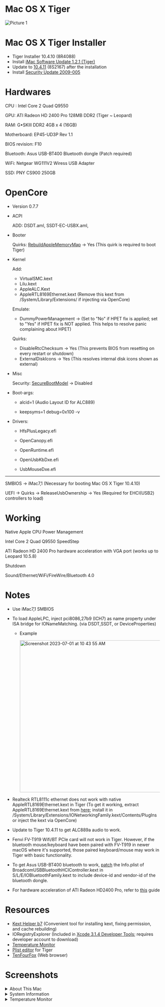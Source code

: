 # Mac OS X Tiger

![Picture 1](https://github.com/AppleBreak1/EP45-UD3P-Customac/assets/97265013/a5d3c330-1586-499c-9627-0c6167705eb1)

# Mac OS X Tiger Installer
  - Tiger Installer 10.4.10 (8R4088)
  - Install [iMac Software Update 1.2.1 (Tiger)](https://support.apple.com/kb/DL179?locale=en_US)
  - Update to [10.4.11](https://support.apple.com/kb/dl172?locale=en_US) (8S2167) after the installation
  - Install [Security Update 2009-005](https://support.apple.com/kb/dl932?locale=en_US)

# Hardwares

CPU : Intel Core 2 Quad Q9550

GPU: ATI Radeon HD 2400 Pro 128MB DDR2 (Tiger ~ Leopard)

RAM: G•SKIll DDR2 4GB x 4 (16GB)

Motherboard: EP45-UD3P Rev 1.1

BIOS revision: F10

Bluetooth: Asus USB-BT400 Bluetooth dongle (Patch required)

WiFi: Netgear WG111V2 Wiress USB Adapter 

SSD: PNY CS900 250GB 


# OpenCore 

- Version 0.7.7

- ACPI

    ADD: DSDT.aml, SSDT-EC-USBX.aml,

- Booter

    Quirks: [RebuildAppleMemoryMap](https://dortania.github.io/OpenCore-Install-Guide/config.plist/penryn.html#quirks-2) -> Yes (This quirk is required to boot Tiger)

- Kernel 
   
   Add:
   
     - VirtualSMC.kext
     - Lilu.kext
     - AppleALC.Kext
     - AppleRTL8169Ethernet.kext (Remove this kext from /System/Library/Extensions/ if injecting via OpenCore)
  
   Emulate:

     - DummyPowerManagement -> (Set to "No" if HPET fix is applied; set to "Yes" if HPET fix is NOT applied. This helps to resolve panic complaining about HPET)
       
   Quirks: 
     
     - DisableRtcChecksum -> Yes (This prevents BIOS from resetting on every restart or shutdown)
     - ExternalDiskIcons -> Yes (This resolves internal disk icons shown as external)

- Misc
    
    Security: [SecureBootModel](https://dortania.github.io/OpenCore-Post-Install/universal/security/applesecureboot.html#dmgloading) -> Disabled

- Boot-args:

     - alcid=1 (Audio Layout ID for ALC889)
     
     - keepsyms=1 debug=0x100 -v
           
- Drivers:

     - HfsPlusLegacy.efi

     - OpenCanopy.efi

     - OpenRuntime.efi

     - OpenUsbKbDxe.efi

     - UsbMouseDxe.efi

___

  
SMBIOS -> iMac7,1 (Necessary for booting Mac OS X Tiger 10.4.10) 

UEFI -> Quirks -> ReleaseUsbOwnership -> Yes (Required for EHCI(USB2) controllers to load)


# Working

Native Apple CPU Power Management

Intel Core 2 Quad Q9550 SpeedStep

ATI Radeon HD 2400 Pro hardware acceleration with VGA port (works up to Leopard 10.5.8)

Shutdown

Sound/Ethernet/WiFi/FireWire/Bluetooth 4.0

# Notes
- Use iMac7,1 SMBIOS
- To load AppleLPC, inject pci8086,27b9 (ICH7) as name property under ISA bridge for IONameMatching. (via DSDT,SSDT, or DeviceProperties)
  
  - Example
    
      <img width="493" alt="Screenshot 2023-07-01 at 10 43 55 AM" src="https://github.com/AppleBreak1/EP45-UD3P-Customac/assets/97265013/7c42b50f-5ebb-444f-ba1c-16418fd70745">

- Realteck RTL8111c ethernet does not work with native AppleRTL8169Ethernet.kext in Tiger (To get it working, extract AppleRTL8169Ethernet.kext from [here](https://us.driverscollection.com/?file_cid=396380461620ab7f574c8ba97fc); install it in /System/Library/Extensions/IONetworkingFamily.kext/Contents/PlugIns or inject the kext via OpenCore)
- Update to Tiger 10.4.11 to get ALC889a audio to work.
- Fenvi FV-T919 Wifi/BT PCIe card will not work in Tiger. However, if the bluetooth mouse/keyboard have been paired with FV-T919 in newer macOS where it's supported, those paired keyboard/mouse may work in Tiger with basic functionality.   
- To get Asus USB-BT400 bluetooth to work, [patch](https://www.tonymacx86.com/threads/need-bluetooth-4-0-get-it-here.56752/) the Info.plist of BroadcomUSBBluetoothHCIController.kext in S/L/E/IOBluetoothFamily.kext to include device-id and vendor-id of the bluetooth dongle. 
- For hardware acceleration of ATI Radeon HD2400 Pro, refer to [this](https://github.com/AppleBreak1/EP45-UD3P-Customac/blob/main/7.%20Miscellaneous/Misc.md) guide
  
# Resources

- [Kext Helper b7](https://www.macintoshrepository.org/26602-kext-helper-b7) (Convenient tool for installing kext, fixing permission, and cache rebuilding)
- IORegistryExplorer (Included in [Xcode 3.1.4 Developer Tools](https://developer.apple.com/download/all/?q=xcode%203.1.4); requires developer account to download)
- [Temperature Monitor](https://www.macintoshrepository.org/33043-temperature-monitor)
- [Plist editor](https://www.fatcatsoftware.com/plisteditpro_downloads/) for Tiger
- [TenFourFox](https://sourceforge.net/projects/tenfourfox/files/unstable/contrib/) (Web browser)


# Screenshots
<details> 
<summary>About This Mac</summary><img width="724" alt="Screenshot 2023-06-30 at 3 32 12 PM" src="https://github.com/AppleBreak1/EP45-UD3P-Customac/assets/97265013/93d6d6f5-73fc-4a7b-ad57-2daf09975242">

</details>  

<details> 
<summary>System Information</summary><img width="657" alt="Screenshot 2023-07-01 at 11 46 21 AM" src="https://github.com/AppleBreak1/EP45-UD3P-Customac/assets/97265013/481199ab-43c8-4e76-ba62-c5993f27403c">
<img width="1419" alt="1" src="https://github.com/AppleBreak1/EP45-UD3P-Customac/assets/97265013/a8735016-7c3d-46b3-8089-deabea98853d">
<img width="1422" alt="2" src="https://github.com/AppleBreak1/EP45-UD3P-Customac/assets/97265013/56a6b49f-6915-4471-a4c7-d355c1c6084b"><img width="1422" alt="3" src="https://github.com/AppleBreak1/EP45-UD3P-Customac/assets/97265013/3b0f4fbe-0c40-4143-8f82-b810450576bb"><img width="1418" alt="4" src="https://github.com/AppleBreak1/EP45-UD3P-Customac/assets/97265013/b7fd52fd-1a94-4e22-af53-d8c02c7ad051"><img width="1325" alt="5" src="https://github.com/AppleBreak1/EP45-UD3P-Customac/assets/97265013/31c3d2b7-040b-4739-90d5-c64c71539834"><img width="746" alt="6" src="https://github.com/AppleBreak1/EP45-UD3P-Customac/assets/97265013/fcf56196-4496-4348-86c5-634e582c985a">

</details>  

<details>  
<summary>Temperature Monitor</summary><img width="399" alt="Screenshot 2023-06-30 at 3 43 28 PM" src="https://github.com/AppleBreak1/EP45-UD3P-Customac/assets/97265013/b5e0cb92-3d2c-400b-a79d-9d39d36ace13">
</details>  
